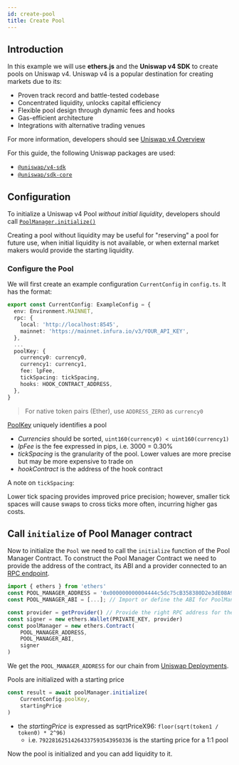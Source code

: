 ```yaml
---
id: create-pool
title: Create Pool
---
```


## Introduction
In this example we will use **ethers.js** and the **Uniswap v4 SDK** to create pools on Uniswap v4. Uniswap v4 is a popular destination for creating markets due to its:

- Proven track record and battle-tested codebase
- Concentrated liquidity, unlocks capital efficiency
- Flexible pool design through dynamic fees and hooks
- Gas-efficient architecture
- Integrations with alternative trading venues

For more information, developers should see [Uniswap v4 Overview](../../../../contracts/v4/overview.mdx)

For this guide, the following Uniswap packages are used:
  
- [`@uniswap/v4-sdk`](https://www.npmjs.com/package/@uniswap/v4-sdk)
- [`@uniswap/sdk-core`](https://www.npmjs.com/package/@uniswap/sdk-core)

## Configuration

To initialize a Uniswap v4 Pool _without initial liquidity_, developers should call [`PoolManager.initialize()`](/contracts/v4/reference/core/interfaces/IPoolManager#initialize)

Creating a pool without liquidity may be useful for "reserving" a pool for future use, when initial liquidity is not available, or when external market makers would provide the starting liquidity.

### Configure the Pool

We will first create an example configuration `CurrentConfig` in `config.ts`. It has the format:

```typescript
export const CurrentConfig: ExampleConfig = {
  env: Environment.MAINNET,
  rpc: {
    local: 'http://localhost:8545',
    mainnet: 'https://mainnet.infura.io/v3/YOUR_API_KEY',
  },
  ...
  poolKey: {
    currency0: currency0,
    currency1: currency1,
    fee: lpFee,
    tickSpacing: tickSpacing,
    hooks: HOOK_CONTRACT_ADDRESS,
  },
}
```

> For native token pairs (Ether), use `ADDRESS_ZERO` as `currency0`

[PoolKey](/contracts/v4/reference/core/types/PoolKey) uniquely identifies a pool

- _Currencies_ should be sorted, `uint160(currency0) < uint160(currency1)`
- _lpFee_ is the fee expressed in pips, i.e. 3000 = 0.30%
- _tickSpacing_ is the granularity of the pool. Lower values are more precise but may be more expensive to trade on
- _hookContract_ is the address of the hook contract

A note on `tickSpacing`:

Lower tick spacing provides improved price precision; however, smaller tick spaces will cause swaps to cross ticks more often, incurring higher gas costs.

## Call `initialize` of Pool Manager contract

Now to initialize the `Pool` we need to call the `initialize` function of the Pool Manager Contract.
To construct the Pool Manager Contract we need to provide the address of the contract, its ABI and a provider connected to an [RPC endpoint](https://www.chainnodes.org/docs).

```typescript
import { ethers } from 'ethers'
const POOL_MANAGER_ADDRESS = '0x000000000004444c5dc75cB358380D2e3dE08A90' // Replace with actual StateView contract address
const POOL_MANAGER_ABI = [...]; // Import or define the ABI for PoolManager contract

const provider = getProvider() // Provide the right RPC address for the chain
const signer = new ethers.Wallet(PRIVATE_KEY, provider)
const poolManager = new ethers.Contract(
    POOL_MANAGER_ADDRESS,
    POOL_MANAGER_ABI,
    signer
)
```
We get the `POOL_MANAGER_ADDRESS` for our chain from [Uniswap Deployments](https://docs.uniswap.org/contracts/v4/deployments).

Pools are initialized with a starting price

```typescript
const result = await poolManager.initialize(
    CurrentConfig.poolKey,
    startingPrice
)
```

- the _startingPrice_ is expressed as sqrtPriceX96: `floor(sqrt(token1 / token0) * 2^96)`
  - i.e. `79228162514264337593543950336` is the starting price for a 1:1 pool

Now the pool is initialized and you can add liquidity to it.